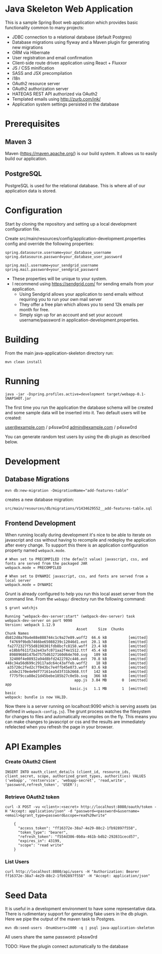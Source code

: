 Java Skeleton Web Application
===============================
This is a sample Spring Boot web application which provides basic functionality common to many projects:

-  JDBC connection to a relational database (default Postgres)
-  Database migrations using flyway and a Maven plugin for generating new migrations
-  ORM via Hibernate
-  User registration and email confirmation
-  Client-side route driven application using React + Fluxxor
-  JS / CSS minification
-  SASS and JSX precompilation
-  i18n
-  OAuth2 resource server 
-  OAuth2 authorization server
-  HATEOAS REST API authorized via OAuth2
-  Templated emails using http://zurb.com/ink/
-  Application system settings persisted in the database 

# Prerequisites

## Maven 3
Maven (https://maven.apache.org/) is our build system. It allows us to easily build our application.

## PostgreSQL
PostgreSQL is used for the relational database. This is where all of our application data is stored. 
 
# Configuration
Start by cloning the repository and setting up a local development configuration file.

Create src/main/resources/config/application-development.properties config and override the following properties:

    spring.datasource.username=your_database_username
    spring.datasource.password=your_database_user_password
    
    spring.mail.username=your_sendgrid_username
    spring.mail.password=your_sendgrid_password

* These properties will be unique to your system. 
* I recommend using https://sendgrid.com/ for sending emails from your application. 
  * Using Sendgrid allows your application to send emails without requiring you to run your own mail server
  * They offer a free plan which allows you to send 12k emails per month for free. 
  * Simply sign up for an account and set your account username/password in application-development.properties.
 
# Building

From the main java-application-skeleton directory run:

    mvn clean install

# Running

    java -jar -Dspring.profiles.active=development target/webapp-0.1-SNAPSHOT.jar
 
 The first time you run the application the database schema will be created and some sample data will be inserted into it. 
 Two default users will be created:
 
 user@example.com / p4ssw0rd
 admin@example.com / p4ssw0rd
 
 You can generate random test users by using the db plugin as described below.
 
# Development

## Database Migrations

    mvn db:new-migration -DmigrationName="add-features-table"    

creates a new database migration:

    src/main/resources/db/migrations/V1434629552__add-features-table.sql

## Frontend Development

When running locally during development it's nice to be able to iterate on javascript and css without having to recompile and redeploy the application after every change. To support this there is an application configuration property named `webpack.mode`. 
    
    # When set to PRECOMPILED (the default value) javascript, css, and fonts are served from the packaged JAR 
    webpack.mode = PRECOMPILED
         
    # When set to DYNAMIC javascript, css, and fonts are served from a local server
    webpack.mode = DYNAMIC
    
Grunt is already configured to help you run this local asset server from the command line. From the `webapp/` directory run the following command:
    
    $ grunt watchjs
    
    Running "webpack-dev-server:start" (webpack-dev-server) task
    webpack-dev-server on port 9090
    Version: webpack 1.12.9
                                     Asset     Size  Chunks             Chunk Names
    db812d8a70a4e88e888744c1c9a27e89.woff2  66.6 kB          [emitted]
      f4769f9bdb7466be65088239c12046d1.eot  20.1 kB          [emitted]
     fa2772327f55d8198301fdb8bcfc8158.woff  23.4 kB          [emitted]
      e18bbf611f2a2e43afc071aa2f4e1512.ttf  45.4 kB          [emitted]
      89889688147bd7575d6327160d64e760.svg   109 kB          [emitted]
      32400f4e08932a94d8bfd2422702c446.eot  70.8 kB          [emitted]
    448c34a56d699c29117adc64c43affeb.woff2    18 kB          [emitted]
     a35720c2fed2c7f043bc7e4ffb45e073.woff  83.6 kB          [emitted]
      a3de2170e4e9df77161ea5d3f31b2668.ttf   142 kB          [emitted]
      f775f9cca88e21d45bebe185b27c0e5b.svg   366 kB          [emitted]
                                    app.js  3.84 MB       0  [emitted]  app
                                  basic.js   1.1 MB       1  [emitted]  basic
    webpack: bundle is now VALID.

Now there is a server running on localhost:9090 which is serving assets (as defined in `webpack-config.js`). The grunt process watches the filesystem for changes to files and automatically recompiles on the fly. This means you can make changes to javascript or css and the results are immediately refelected when you refresh the page in your browser.
        
    
# API Examples

### Create OAuth2 Client

    INSERT INTO oauth_client_details (client_id, resource_ids, client_secret, scope, authorized_grant_types, authorities) VALUES ('webapp', 'restservice', 'webapp-secret', 'read,write', 'password,refresh_token', 'USER');
    
### Retrieve OAuth2 token

    curl -X POST -vu <client>:<secret> http://localhost:8080/oauth/token -H "Accept: application/json" -d "password=<password>&username=<email>&grant_type=password&scope=read%20write"

        {
          "access_token": "ff16372e-38a7-4e29-88c2-1fb92897f558",
          "token_type": "bearer",
          "refresh_token": "f554d386-0b0a-461b-bdb2-292831cecd57",
          "expires_in": 43199,
          "scope": "read write"
        }

### List Users

    curl http://localhost:8080/api/users -H "Authorization: Bearer ff16372e-38a7-4e29-88c2-1fb92897f558" -H "Accept: application/json"

# Seed Data

It is useful in a development environment to have some representative data. There is rudimentary support for generating fake users in the db plugin. Here we pipe the output of the maven task to Postgres. 

    mvn db:seed-users -DnumUsers=1000 -q | psql java-application-skeleton
    
All users share the same password: p4ssw0rd

TODO: Have the plugin connect automatically to the database
